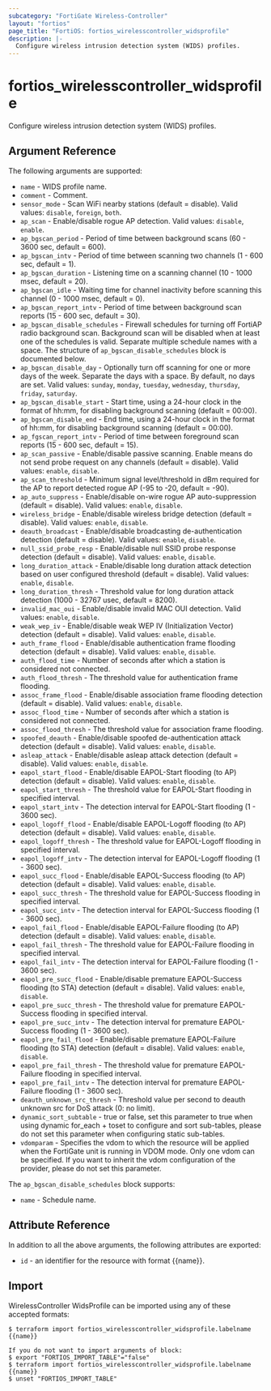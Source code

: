 ```yaml
---
subcategory: "FortiGate Wireless-Controller"
layout: "fortios"
page_title: "FortiOS: fortios_wirelesscontroller_widsprofile"
description: |-
  Configure wireless intrusion detection system (WIDS) profiles.
---
```


# fortios_wirelesscontroller_widsprofile
Configure wireless intrusion detection system (WIDS) profiles.

## Argument Reference

The following arguments are supported:

* `name` - WIDS profile name.
* `comment` - Comment.
* `sensor_mode` - Scan WiFi nearby stations (default = disable). Valid values: `disable`, `foreign`, `both`.
* `ap_scan` - Enable/disable rogue AP detection. Valid values: `disable`, `enable`.
* `ap_bgscan_period` - Period of time between background scans (60 - 3600 sec, default = 600).
* `ap_bgscan_intv` - Period of time between scanning two channels (1 - 600 sec, default = 1).
* `ap_bgscan_duration` - Listening time on a scanning channel (10 - 1000 msec, default = 20).
* `ap_bgscan_idle` - Waiting time for channel inactivity before scanning this channel (0 - 1000 msec, default = 0).
* `ap_bgscan_report_intv` - Period of time between background scan reports (15 - 600 sec, default = 30).
* `ap_bgscan_disable_schedules` - Firewall schedules for turning off FortiAP radio background scan. Background scan will be disabled when at least one of the schedules is valid. Separate multiple schedule names with a space. The structure of `ap_bgscan_disable_schedules` block is documented below.
* `ap_bgscan_disable_day` - Optionally turn off scanning for one or more days of the week. Separate the days with a space. By default, no days are set. Valid values: `sunday`, `monday`, `tuesday`, `wednesday`, `thursday`, `friday`, `saturday`.
* `ap_bgscan_disable_start` - Start time, using a 24-hour clock in the format of hh:mm, for disabling background scanning (default = 00:00).
* `ap_bgscan_disable_end` - End time, using a 24-hour clock in the format of hh:mm, for disabling background scanning (default = 00:00).
* `ap_fgscan_report_intv` - Period of time between foreground scan reports (15 - 600 sec, default = 15).
* `ap_scan_passive` - Enable/disable passive scanning. Enable means do not send probe request on any channels (default = disable). Valid values: `enable`, `disable`.
* `ap_scan_threshold` - Minimum signal level/threshold in dBm required for the AP to report detected rogue AP (-95 to -20, default = -90).
* `ap_auto_suppress` - Enable/disable on-wire rogue AP auto-suppression (default = disable). Valid values: `enable`, `disable`.
* `wireless_bridge` - Enable/disable wireless bridge detection (default = disable). Valid values: `enable`, `disable`.
* `deauth_broadcast` - Enable/disable broadcasting de-authentication detection (default = disable). Valid values: `enable`, `disable`.
* `null_ssid_probe_resp` - Enable/disable null SSID probe response detection (default = disable). Valid values: `enable`, `disable`.
* `long_duration_attack` - Enable/disable long duration attack detection based on user configured threshold (default = disable). Valid values: `enable`, `disable`.
* `long_duration_thresh` - Threshold value for long duration attack detection (1000 - 32767 usec, default = 8200).
* `invalid_mac_oui` - Enable/disable invalid MAC OUI detection. Valid values: `enable`, `disable`.
* `weak_wep_iv` - Enable/disable weak WEP IV (Initialization Vector) detection (default = disable). Valid values: `enable`, `disable`.
* `auth_frame_flood` - Enable/disable authentication frame flooding detection (default = disable). Valid values: `enable`, `disable`.
* `auth_flood_time` - Number of seconds after which a station is considered not connected.
* `auth_flood_thresh` - The threshold value for authentication frame flooding.
* `assoc_frame_flood` - Enable/disable association frame flooding detection (default = disable). Valid values: `enable`, `disable`.
* `assoc_flood_time` - Number of seconds after which a station is considered not connected.
* `assoc_flood_thresh` - The threshold value for association frame flooding.
* `spoofed_deauth` - Enable/disable spoofed de-authentication attack detection (default = disable). Valid values: `enable`, `disable`.
* `asleap_attack` - Enable/disable asleap attack detection (default = disable). Valid values: `enable`, `disable`.
* `eapol_start_flood` - Enable/disable EAPOL-Start flooding (to AP) detection (default = disable). Valid values: `enable`, `disable`.
* `eapol_start_thresh` - The threshold value for EAPOL-Start flooding in specified interval.
* `eapol_start_intv` - The detection interval for EAPOL-Start flooding (1 - 3600 sec).
* `eapol_logoff_flood` - Enable/disable EAPOL-Logoff flooding (to AP) detection (default = disable). Valid values: `enable`, `disable`.
* `eapol_logoff_thresh` - The threshold value for EAPOL-Logoff flooding in specified interval.
* `eapol_logoff_intv` - The detection interval for EAPOL-Logoff flooding (1 - 3600 sec).
* `eapol_succ_flood` - Enable/disable EAPOL-Success flooding (to AP) detection (default = disable). Valid values: `enable`, `disable`.
* `eapol_succ_thresh` - The threshold value for EAPOL-Success flooding in specified interval.
* `eapol_succ_intv` - The detection interval for EAPOL-Success flooding (1 - 3600 sec).
* `eapol_fail_flood` - Enable/disable EAPOL-Failure flooding (to AP) detection (default = disable). Valid values: `enable`, `disable`.
* `eapol_fail_thresh` - The threshold value for EAPOL-Failure flooding in specified interval.
* `eapol_fail_intv` - The detection interval for EAPOL-Failure flooding (1 - 3600 sec).
* `eapol_pre_succ_flood` - Enable/disable premature EAPOL-Success flooding (to STA) detection (default = disable). Valid values: `enable`, `disable`.
* `eapol_pre_succ_thresh` - The threshold value for premature EAPOL-Success flooding in specified interval.
* `eapol_pre_succ_intv` - The detection interval for premature EAPOL-Success flooding (1 - 3600 sec).
* `eapol_pre_fail_flood` - Enable/disable premature EAPOL-Failure flooding (to STA) detection (default = disable). Valid values: `enable`, `disable`.
* `eapol_pre_fail_thresh` - The threshold value for premature EAPOL-Failure flooding in specified interval.
* `eapol_pre_fail_intv` - The detection interval for premature EAPOL-Failure flooding (1 - 3600 sec).
* `deauth_unknown_src_thresh` - Threshold value per second to deauth unknown src for DoS attack (0: no limit).
* `dynamic_sort_subtable` - true or false, set this parameter to true when using dynamic for_each + toset to configure and sort sub-tables, please do not set this parameter when configuring static sub-tables.
* `vdomparam` - Specifies the vdom to which the resource will be applied when the FortiGate unit is running in VDOM mode. Only one vdom can be specified. If you want to inherit the vdom configuration of the provider, please do not set this parameter.

The `ap_bgscan_disable_schedules` block supports:

* `name` - Schedule name.


## Attribute Reference

In addition to all the above arguments, the following attributes are exported:
* `id` - an identifier for the resource with format {{name}}.

## Import

WirelessController WidsProfile can be imported using any of these accepted formats:
```
$ terraform import fortios_wirelesscontroller_widsprofile.labelname {{name}}

If you do not want to import arguments of block:
$ export "FORTIOS_IMPORT_TABLE"="false"
$ terraform import fortios_wirelesscontroller_widsprofile.labelname {{name}}
$ unset "FORTIOS_IMPORT_TABLE"
```
